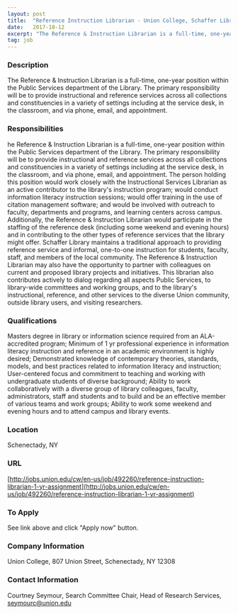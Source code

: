 ```yaml
---
layout: post
title:  "Reference Instruction Librarian - Union College, Schaffer Library"
date:   2017-10-12
excerpt: "The Reference & Instruction Librarian is a full-time, one-year position within the Public Services department of the Library. The primary responsibility will be to provide instructional and reference services across all collections and constituencies in a variety of settings including at the service desk, in the classroom, and via phone,..."
tag: job
---
```


### Description   

The Reference & Instruction Librarian is a full-time, one-year position within the Public Services department of the Library. The primary responsibility will be to provide instructional and reference services across all collections and constituencies in a variety of settings including at the service desk, in the classroom, and via phone, email, and appointment.


### Responsibilities   

he Reference & Instruction Librarian is a full-time, one-year position within the Public Services department of the Library. The primary responsibility will be to provide instructional and reference services across all collections and constituencies in a variety of settings including at the service desk, in the classroom, and via phone, email, and appointment. The person holding this position would work closely with the Instructional Services Librarian as an active contributor to the library's instruction program; would conduct information literacy instruction sessions; would offer training in the use of citation management software; and would be involved with outreach to faculty, departments and programs, and learning centers across campus. Additionally, the Reference & Instruction Librarian would participate in the staffing of the reference desk (including some weekend and evening hours) and in contributing to the other types of reference services that the library might offer. Schaffer Library maintains a traditional approach to providing reference service and informal, one-to-one instruction for students, faculty, staff, and members of the local community. The Reference & Instruction Librarian may also have the opportunity to partner with colleagues on current and proposed library projects and initiatives. This librarian also contributes actively to dialog regarding all aspects Public Services, to library-wide committees and working groups, and to the library's instructional, reference, and other services to the diverse Union community, outside library users, and visiting researchers.


### Qualifications   

Masters degree in library or information science required from an ALA-accredited program; Minimum of 1 yr professional experience in information literacy instruction and reference in an academic environment is highly desired; Demonstrated knowledge of contemporary theories, standards, models, and best practices related to information literacy and instruction; User-centered focus and commitment to teaching and working with undergraduate students of diverse background; Ability to work collaboratively with a diverse group of library colleagues, faculty, administrators, staff and students and to build and be an effective member of various teams and work groups; Ability to work some weekend and evening hours and to attend campus and library events.




### Location   

Schenectady, NY


### URL   

[http://jobs.union.edu/cw/en-us/job/492260/reference-instruction-librarian-1-yr-assignment](http://jobs.union.edu/cw/en-us/job/492260/reference-instruction-librarian-1-yr-assignment)

### To Apply   

See link above and click "Apply now" button.


### Company Information   

Union College, 807 Union Street, Schenectady, NY 12308


### Contact Information   

Courtney Seymour, Search Committee Chair, Head of Research Services, seymourc@union.edu


